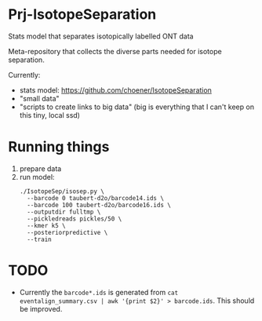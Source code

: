 # Prj-IsotopeSeparation
Stats model that separates isotopically labelled ONT data

Meta-repository that collects the diverse parts needed for isotope separation.

Currently:
- stats model: <https://github.com/choener/IsotopeSeparation>
- "small data"
- "scripts to create links to big data" (big is everything that I can't keep on this tiny, local ssd)

# Running things

1. prepare data
1. run model:
    ```
    ./IsotopeSep/isosep.py \
      --barcode 0 taubert-d2o/barcode14.ids \
      --barcode 100 taubert-d2o/barcode16.ids \
      --outputdir fulltmp \
      --pickledreads pickles/50 \
      --kmer k5 \
      --posteriorpredictive \
      --train
    ```

# TODO

- Currently the ``barcode*.ids`` is generated from ``cat eventalign_summary.csv | awk '{print $2}' > barcode.ids``. This should be improved.
